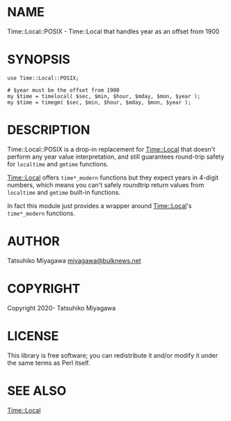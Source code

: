 # NAME

Time::Local::POSIX - Time::Local that handles year as an offset from 1900

# SYNOPSIS

    use Time::Local::POSIX;

    # $year must be the offset from 1900
    my $time = timelocal( $sec, $min, $hour, $mday, $mon, $year );
    my $time = timegm( $sec, $min, $hour, $mday, $mon, $year );

# DESCRIPTION

Time::Local::POSIX is a drop-in replacement for [Time::Local](https://metacpan.org/pod/Time::Local) that doesn't
perform any year value interpretation, and still guarantees round-trip safety
for `localtime` and `gmtime` functions.

[Time::Local](https://metacpan.org/pod/Time::Local) offers `time*_modern` functions but they expect years in 4-digit
numbers, which means you can't safely roundtrip return values from `localtime`
and `gmtime` built-in functions.

In fact this module just provides a wrapper around [Time::Local](https://metacpan.org/pod/Time::Local)'s
`time*_modern` functions.

# AUTHOR

Tatsuhiko Miyagawa <miyagawa@bulknews.net>

# COPYRIGHT

Copyright 2020- Tatsuhiko Miyagawa

# LICENSE

This library is free software; you can redistribute it and/or modify
it under the same terms as Perl itself.

# SEE ALSO

[Time::Local](https://metacpan.org/pod/Time::Local)
